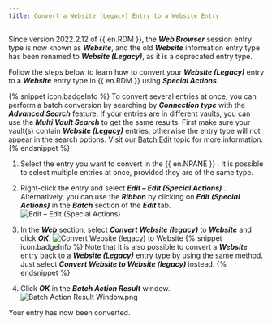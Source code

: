 ```yaml
---
title: Convert a Website (Legacy) Entry to a Website Entry
---
```

Since version 2022.2.12 of {{ en.RDM }}, the ***Web Browser*** session entry type is now known as ***Website***, and the old ***Website*** information entry type has been renamed to ***Website (Legacy)***, as it is a deprecated entry type.

Follow the steps below to learn how to convert your ***Website (Legacy)*** entry to a ***Website*** entry type in {{ en.RDM }} using ***Special Actions***.

{% snippet icon.badgeInfo %} 
To convert several entries at once, you can perform a batch conversion by searching by ***Connection type*** with the ***Advanced Search*** feature. If your entries are in different vaults, you can use the ***Multi Vault Search*** to get the same results. First make sure your vault(s) contain ***Website (Legacy)*** entries, otherwise the entry type will not appear in the search options. Visit our [Batch Edit](https://help.remotedesktopmanager.com/commands_batchedit.html) topic for more information. 
{% endsnippet %}
 
1. Select the entry you want to convert in the {{ en.NPANE }} . It is possible to select multiple entries at once, provided they are of the same type. 
1. Right-click the entry and select ***Edit – Edit (Special Actions)*** . Alternatively, you can use the ***Ribbon*** by clicking on ***Edit (Special Actions)*** in the ***Batch*** section of the ***Edit*** tab.  
![Edit – Edit (Special Actions)](/img/en/kb/kb2076.png) 
1. In the ***Web*** section, select ***Convert Website (legacy)*** to ***Website*** and click ***OK***. 
![Convert Website (legacy) to Website](/img/en/kb/kb2077.png) 
{% snippet icon.badgeInfo %} 
Note that it is also possible to convert a ***Website*** entry back to a ***Website (Legacy)*** entry type by using the same method. Just select ***Convert Website to Website (legacy)*** instead. 
{% endsnippet %}
 
4. Click ***OK*** in the ***Batch Action Result*** window. 
![Batch Action Result Window.png](/img/en/kb/kb2078.png)  

Your entry has now been converted.